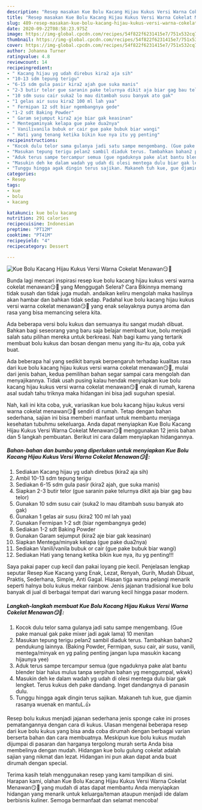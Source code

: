 ```yaml
---
description: "Resep masakan Kue Bolu Kacang Hijau Kukus Versi Warna Cokelat Menawan😏🙋 | Resep Membuat Kue Bolu Kacang Hijau Kukus Versi Warna Cokelat Menawan😏🙋 Yang Menggugah Selera"
title: "Resep masakan Kue Bolu Kacang Hijau Kukus Versi Warna Cokelat Menawan😏🙋 | Resep Membuat Kue Bolu Kacang Hijau Kukus Versi Warna Cokelat Menawan😏🙋 Yang Menggugah Selera"
slug: 489-resep-masakan-kue-bolu-kacang-hijau-kukus-versi-warna-cokelat-menawan-resep-membuat-kue-bolu-kacang-hijau-kukus-versi-warna-cokelat-menawan-yang-menggugah-selera
date: 2020-09-22T08:58:23.975Z
image: https://img-global.cpcdn.com/recipes/54f822f6231415e7/751x532cq70/kue-bolu-kacang-hijau-kukus-versi-warna-cokelat-menawan😏🙋-foto-resep-utama.jpg
thumbnail: https://img-global.cpcdn.com/recipes/54f822f6231415e7/751x532cq70/kue-bolu-kacang-hijau-kukus-versi-warna-cokelat-menawan😏🙋-foto-resep-utama.jpg
cover: https://img-global.cpcdn.com/recipes/54f822f6231415e7/751x532cq70/kue-bolu-kacang-hijau-kukus-versi-warna-cokelat-menawan😏🙋-foto-resep-utama.jpg
author: Johanna Turner
ratingvalue: 4.8
reviewcount: 14
recipeingredient:
- " Kacang hijau yg udah direbus kira2 aja sih"
- "10-13 sdm tepung terigu"
- "6-15 sdm gula pasir kira2 ajah gue suka manis"
- "2-3 butir telor gue saranin pake telurnya dikit aja biar gag bau telor"
- "10 sdm susu cair suka2 lo mau ditambah susu banyak ato gak"
- "1 gelas air susu kira2 100 ml lah yaa"
- " Fermipan 12 sdt biar ngembangnya gede"
- "1-2 sdt Baking Powder"
- " Garam sejumput kira2 aje biar gak keasinan"
- " Mentegaminyak kelapa gue pake dua2nya"
- " Vanilivanila bubuk or cair gue pake bubuk biar wangi"
- " Hati yang tenang ketika bikin kue nya itu yg penting"
recipeinstructions:
- "Kocok dulu telor sama gulanya jadi satu sampe mengembang. (Gue pake manual gak pake mixer jadi agak lama) 10 menitan"
- "Masukan tepung terigu pelan2 sambil diaduk terus. Tambahkan bahan2 pendukung lainnya. (Baking Powder, Fermipan, susu cair, air susu, vanili, mentega/minyak en yg paling penting jangan lupa masukin kacang hijaunya yee)"
- "Aduk terus sampe tercampur semua (gue ngaduknya pake alat bantu blender biar halus mulus tanpa serpihan bahan yg menggumpal, wkwk)"
- "Masukin deh ke dalam wadah yg udah di olesi mentega dulu biar gak lengket. Terus kukus deh pake dandang. Inget dandangnya di panasin dulu."
- "Tunggu hingga agak dingin terus sajikan. Makaneh tuh kue, gue djamin rasanya wuenak en mantuL.👍"
categories:
- Resep
tags:
- kue
- bolu
- kacang

katakunci: kue bolu kacang 
nutrition: 291 calories
recipecuisine: Indonesian
preptime: "PT12M"
cooktime: "PT41M"
recipeyield: "4"
recipecategory: Dessert

---
```



![Kue Bolu Kacang Hijau Kukus Versi Warna Cokelat Menawan😏🙋](https://img-global.cpcdn.com/recipes/54f822f6231415e7/751x532cq70/kue-bolu-kacang-hijau-kukus-versi-warna-cokelat-menawan😏🙋-foto-resep-utama.jpg)

Bunda lagi mencari inspirasi resep kue bolu kacang hijau kukus versi warna cokelat menawan😏🙋 yang Menggugah Selera? Cara Bikinnya memang tidak susah dan tidak juga mudah. andaikan keliru mengolah maka hasilnya akan hambar dan bahkan tidak sedap. Padahal kue bolu kacang hijau kukus versi warna cokelat menawan😏🙋 yang enak selayaknya punya aroma dan rasa yang bisa memancing selera kita.

Ada beberapa versi bolu kukus dan semuanya itu sangat mudah dibuat. Bahkan bagi seseorang yang baru saja belajar membuat kue, bolu menjadi salah satu pilihan mereka untuk berkreasi. Nah bagi kamu yang tertarik membuat bolu kukus dan bosan dengan menu yang itu-itu aja, coba yuk buat.

Ada beberapa hal yang sedikit banyak berpengaruh terhadap kualitas rasa dari kue bolu kacang hijau kukus versi warna cokelat menawan😏🙋, mulai dari jenis bahan, kedua pemilihan bahan segar sampai cara mengolah dan menyajikannya. Tidak usah pusing kalau hendak menyiapkan kue bolu kacang hijau kukus versi warna cokelat menawan😏🙋 enak di rumah, karena asal sudah tahu triknya maka hidangan ini bisa jadi suguhan spesial.


Nah, kali ini kita coba, yuk, variasikan kue bolu kacang hijau kukus versi warna cokelat menawan😏🙋 sendiri di rumah. Tetap dengan bahan sederhana, sajian ini bisa memberi manfaat untuk membantu menjaga kesehatan tubuhmu sekeluarga. Anda dapat menyiapkan Kue Bolu Kacang Hijau Kukus Versi Warna Cokelat Menawan😏🙋 menggunakan 12 jenis bahan dan 5 langkah pembuatan. Berikut ini cara dalam menyiapkan hidangannya.

<!--inarticleads1-->

##### Bahan-bahan dan bumbu yang diperlukan untuk menyiapkan Kue Bolu Kacang Hijau Kukus Versi Warna Cokelat Menawan😏🙋:

1. Sediakan  Kacang hijau yg udah direbus (kira2 aja sih)
1. Ambil 10-13 sdm tepung terigu
1. Sediakan 6-15 sdm gula pasir (kira2 ajah, gue suka manis)
1. Siapkan 2-3 butir telor (gue saranin pake telurnya dikit aja biar gag bau telor)
1. Gunakan 10 sdm susu cair (suka2 lo mau ditambah susu banyak ato gak)
1. Gunakan 1 gelas air susu (kira2 100 ml lah yaa)
1. Gunakan  Fermipan 1-2 sdt (biar ngembangnya gede)
1. Sediakan 1-2 sdt Baking Powder
1. Gunakan  Garam sejumput (kira2 aje biar gak keasinan)
1. Siapkan  Mentega/minyak kelapa (gue pake dua2nya)
1. Sediakan  Vanili/vanila bubuk or cair (gue pake bubuk biar wangi)
1. Sediakan  Hati yang tenang ketika bikin kue nya, itu yg penting!!!


Saya pakai paper cup kecil dan pakai loyang pie kecil. Penjelasan lengkap seputar Resep Kue Kacang yang Enak, Lezat, Renyah, Gurih, Mudah Dibuat, Praktis, Sederhana, Simple, Anti Gagal. Hiasan tiga warna pelangi menarik seperti halnya bolu kukus mekar rainbow. Jenis jajanan tradisional kue bolu banyak di jual di berbagai tempat dari warung kecil hingga pasar modern. 

<!--inarticleads2-->

##### Langkah-langkah membuat Kue Bolu Kacang Hijau Kukus Versi Warna Cokelat Menawan😏🙋:

1. Kocok dulu telor sama gulanya jadi satu sampe mengembang. (Gue pake manual gak pake mixer jadi agak lama) 10 menitan
1. Masukan tepung terigu pelan2 sambil diaduk terus. Tambahkan bahan2 pendukung lainnya. (Baking Powder, Fermipan, susu cair, air susu, vanili, mentega/minyak en yg paling penting jangan lupa masukin kacang hijaunya yee)
1. Aduk terus sampe tercampur semua (gue ngaduknya pake alat bantu blender biar halus mulus tanpa serpihan bahan yg menggumpal, wkwk)
1. Masukin deh ke dalam wadah yg udah di olesi mentega dulu biar gak lengket. Terus kukus deh pake dandang. Inget dandangnya di panasin dulu.
1. Tunggu hingga agak dingin terus sajikan. Makaneh tuh kue, gue djamin rasanya wuenak en mantuL.👍


Resep bolu kukus menjadi jajanan sederhana jenis sponge cake ini proses pematangannya dengan cara di kukus. Ulasan mengenai beberapa resep dari kue bolu kukus yang bisa anda coba dirumah dengan berbagai varian berserta bahan dan cara membuatnya. Meskipun kue bolu kukus mudah dijumpai di pasaran dan harganya tergolong murah serta Anda bisa membelinya dengan mudah. Hidangan kue bolu gulung cokelat adalah sajian yang nikmat dan lezat. Hidangan ini pun akan dapat anda buat dirumah dengan special. 

Terima kasih telah menggunakan resep yang kami tampilkan di sini. Harapan kami, olahan Kue Bolu Kacang Hijau Kukus Versi Warna Cokelat Menawan😏🙋 yang mudah di atas dapat membantu Anda menyiapkan hidangan yang menarik untuk keluarga/teman ataupun menjadi ide dalam berbisnis kuliner. Semoga bermanfaat dan selamat mencoba!
